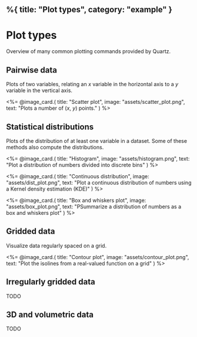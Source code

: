 %{
    title: "Plot types",
    category: "example"
}
---

# Plot types

Overview of many common plotting commands provided by Quartz.

## Pairwise data

Plots of two variables, relating an *x* variable in the
horizontal axis to a *y* variable in the vertical axis.

<%=
  @image_card.(
    title: "Scatter plot",
    image: "assets/scatter_plot.png",
    text: "Plots a number of (<em>x</em>, <em>y</em>) points."
  )
%>

## Statistical distributions

Plots of the distribution of at least one variable in a dataset.
Some of these methods also compute the distributions.

<%=
  @image_card.(
    title: "Histogram",
    image: "assets/histogram.png",
    text: "Plot a distribution of numbers divided into discrete bins"
  )
%>

<%=
  @image_card.(
    title: "Continuous distribution",
    image: "assets/dist_plot.png",
    text: "Plot a continuous distribution of numbers using a Kernel density estimation (KDE)"
  )
%>

<%=
  @image_card.(
    title: "Box and whiskers plot",
    image: "assets/box_plot.png",
    text: "PSummarize a distribution of numbers as a box and whiskers plot"
  )
%>

## Gridded data

Visualize data regularly spaced on a grid.

<%=
  @image_card.(
    title: "Contour plot",
    image: "assets/contour_plot.png",
    text: "Plot the isolines from a real-valued function on a grid"
  )
%>

## Irregularly gridded data

TODO

## 3D and volumetric data

TODO